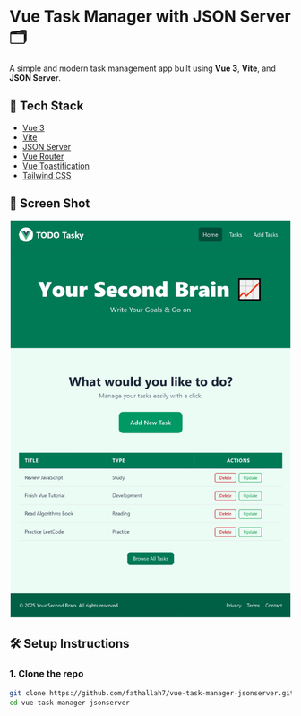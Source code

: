 # Vue Task Manager with JSON Server 🗂️

A simple and modern task management app built using **Vue 3**, **Vite**, and **JSON Server**.

## 🔧 Tech Stack

- [Vue 3](https://vuejs.org/) 
- [Vite](https://vitejs.dev/)
- [JSON Server](https://github.com/typicode/json-server) 
- [Vue Router](https://router.vuejs.org/)
- [Vue Toastification](https://vue-toastification.maronato.dev/)
- [Tailwind CSS](https://tailwindcss.com/)

## 📸 Screen Shot

<p align="center">
<img src="/src/assets/demo.jpg" alt="App Screenshot" width="500" />
</p>


## 🛠️ Setup Instructions

### 1. Clone the repo

```bash
git clone https://github.com/fathallah7/vue-task-manager-jsonserver.git
cd vue-task-manager-jsonserver
